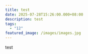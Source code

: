 ```yaml
---
title: test
date: 2025-07-28T15:26:00.000+08:00
description: test
tags:
  - "12"
featured_image: /images/images.jpg
---
```

test
